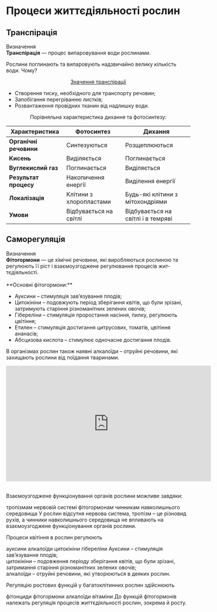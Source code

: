 # Процеси життєдiяльностi рослин

## Транспiрацiя

<div class="eoz-wrap">
<span class="eoz">Визначення</span>
<div class="eoz-text">
<b>Транспiрацiя</b> — процес випаровування води рослинами.
</div>
</div>

Рослини поглинають та випаровують надзвичайно велику кiлькiсть води. Чому?

<p align="center"><u>Значення транспiрацiї</u></p>
<ul>
<li>Створення тиску, необхiдного для транспорту речовин;</li>
<li>Запобiгання перегрiванню листкiв;</li>
<li>Розвантаження провiдних тканин вiд надлишку води.</li>
</ul>

<p align="center">Порiвняльна характеристика дихання та фотосинтезу:</p>

| Характеристика | Фотосинтез | Дихання |
| -- | -- | -- |
| **Органiчнi речовини** | Синтезуються | Розщеплюються |
| **Кисень** | Видiляється | Поглинається |
| **Вуглекислий газ** | Поглинається | Видiляється |
| **Результат процесу** | Накопичення енергiї | Видiлення енергiї |
| **Локалiзацiя** | Клiтини з хлоропластами | Будь-якi клiтини з мiтохондрiями |
| **Умови** | Вiдбувається на свiтлi | Вiдбувається на свiтлi i в темрявi |

## Саморегуляцiя

<div class="eoz-wrap">
<span class="eoz">Визначення</span>
<div class="eoz-text">
<b>Фiтогормони</b> — це хiмiчнi речовини, якi виробляються рослиною та регулюють її рiст i взаємоузгоджене регулювання процесiв жит- тєдiяльностi.
</div>
</div>

<br>
**Основнi фiтогормони:**

* Ауксини – стимуляцiя зав’язування плодiв;
* Цитокiнiни – подовжують перiод зберiгання квiтiв, що були зрiзанi, затримують старiння рiзноманiтних зелених овочiв;
* Гiберелiни – стимуляцiя проростання насiння, пилку, регулюють цвiтiння;
* Етилен – стимуляцiя достигання цитрусових, томатiв, цвiтiння ананасiв;
* Абсцизова кислота – стимулює одночасне достигання плодiв.

В органiзмах рослин також наявнi <span class="p1">алкалоїди</span> – отруйнi речовини, якi захищають рослини вiд поїдання тваринами.


<div class="fluidMedia">
<iframe align="center" width="560" height="315" src="https://www.youtube.com/embed/UObksPtbVCE" frameborder="0" allowfullscreen></iframe>
</div>
<div class="popup">
</div>

<br>
<quiz>
<question text="">
    <p>Взаємоузгоджене функціонування органів рослини можливе завдяки:</p>
    <answer>тропізмам</answer>
    <answer>нервовій системі</answer>
    <answer correct>фітогормонам</answer>
    <answer>чинникам навколишнього середовища</answer>
    <explanation>
    У рослин відсутня нервова система, тропізм – це різновид рухів, а чинники навколишнього середовища не впливають на взаємоузгоджене функціонування органів рослини.
    </explanation>
</question>

<question text="">
    <p>Процеси квiтiння в рослин регулюють</p>
    <answer>ауксини</answer>
    <answer>алкалоїди</answer>
    <answer>цитокiнiни</answer>
    <answer correct>гiберелiни</answer>
    <explanation>
   Ауксини – стимуляцiя зав’язування плодiв;<br>
   цитокiнiни – подовження перiоду зберiгання квiтiв, що були зрiзанi, затримання старiння рiзноманiтних зелених овочiв;<br>
   алкалоїди – отруйнi речовини, якi утворюються в деяких рослин.
    </explanation>
</question>

<question>
    <p>Регуляцiю ростових функцiй у багатоклiтинних рослин здiйснюють</p>
    <answer>фiтонциди</answer>
    <answer correct>фiтогормони</answer>
    <answer>алкалоїди</answer>
    <answer>вiтамiни</answer>
    <explanation>
   До функцiй фiтогормонiв належать регуляцiя процесiв життєдiяльностi рослин, зокрема й росту.
    </explanation>
</question>
</quiz>

    